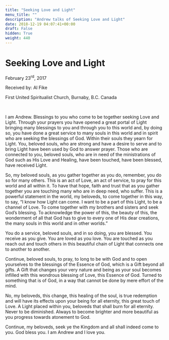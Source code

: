 ```yaml
---
title: "Seeking Love and Light"
menu_title: ""
description: "Andrew talks of Seeking Love and Light"
date: 2018-12-19 04:07:41+00:00
draft: False
hidden: True
weight: 440
---
```

# Seeking Love and Light

February 23<sup>rd</sup>, 2017

Received by: Al Fike

First United Spiritualist Church, Burnaby, B.C. Canada

 

I am Andrew. Blessings to you who come to be together seeking Love and Light. Through your prayers you have opened a great portal of Light bringing many blessings to you and through you to this world and, by doing so, you have done a great service to many souls in this world and in spirit who are seeking the blessings of God. Within their souls they yearn for Light. You, beloved souls, who are strong and have a desire to serve and to bring Light have been used by God to answer prayer. Those who are connected to you, beloved souls, who are in need of the ministrations of God such as His Love and Healing, have been touched, have been blessed, have received Light. 

So, my beloved souls, as you gather together as you do, remember, you do so for many others. This is an act of Love, an act of service, to pray for this world and all within it. To have that hope, faith and trust that as you gather together you are touching many who are in deep need, who suffer.  This is a powerful statement in the world, my beloveds, to come together in this way, to say, “I know how Light can come. I want to be a part of this Light, to be a channel of Love. To come together with my brothers and sisters and seek God’s blessing. To acknowledge the power of this, the beauty of this, the wonderment of all that God has to give to every one of His dear creations, the many souls in this world and in other worlds.” 

You do a service, beloved souls, and in so doing, you are blessed. You receive as you give. You are loved as you love. You are touched as you reach out and touch others in this beautiful chain of Light that connects one to another to another. 

Continue, beloved souls, to pray, to long to be with God and to open yourselves to the blessings of the Essence of God, which is a Gift beyond all gifts. A Gift that changes your very nature and being as your soul becomes infilled with this wondrous blessing of Love, this Essence of God. Turned to something that is of God, in a way that cannot be done by mere effort of the mind. 

No, my beloveds, this change, this healing of the soul, is true redemption and will have its effects upon your being for all eternity, this great touch of Love. A Light placed within you, beloveds that shall burn for all eternity. Never to be diminished. Always to become brighter and more beautiful as you progress towards atonement to God. 

Continue, my beloveds, seek ye the Kingdom and all shall indeed come to you. God bless you. I am Andrew and I love you.